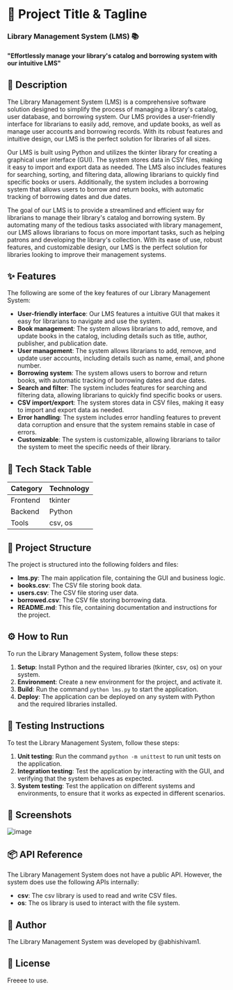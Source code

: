 🚀 Project Title & Tagline
===========================
### Library Management System (LMS) 📚
#### "Effortlessly manage your library's catalog and borrowing system with our intuitive LMS"

📖 Description
-------------
The Library Management System (LMS) is a comprehensive software solution designed to simplify the process of managing a library's catalog, user database, and borrowing system. Our LMS provides a user-friendly interface for librarians to easily add, remove, and update books, as well as manage user accounts and borrowing records. With its robust features and intuitive design, our LMS is the perfect solution for libraries of all sizes.

Our LMS is built using Python and utilizes the tkinter library for creating a graphical user interface (GUI). The system stores data in CSV files, making it easy to import and export data as needed. The LMS also includes features for searching, sorting, and filtering data, allowing librarians to quickly find specific books or users. Additionally, the system includes a borrowing system that allows users to borrow and return books, with automatic tracking of borrowing dates and due dates.

The goal of our LMS is to provide a streamlined and efficient way for librarians to manage their library's catalog and borrowing system. By automating many of the tedious tasks associated with library management, our LMS allows librarians to focus on more important tasks, such as helping patrons and developing the library's collection. With its ease of use, robust features, and customizable design, our LMS is the perfect solution for libraries looking to improve their management systems.

✨ Features
---------
The following are some of the key features of our Library Management System:
* **User-friendly interface**: Our LMS features a intuitive GUI that makes it easy for librarians to navigate and use the system.
* **Book management**: The system allows librarians to add, remove, and update books in the catalog, including details such as title, author, publisher, and publication date.
* **User management**: The system allows librarians to add, remove, and update user accounts, including details such as name, email, and phone number.
* **Borrowing system**: The system allows users to borrow and return books, with automatic tracking of borrowing dates and due dates.
* **Search and filter**: The system includes features for searching and filtering data, allowing librarians to quickly find specific books or users.
* **CSV import/export**: The system stores data in CSV files, making it easy to import and export data as needed.
* **Error handling**: The system includes error handling features to prevent data corruption and ensure that the system remains stable in case of errors.
* **Customizable**: The system is customizable, allowing librarians to tailor the system to meet the specific needs of their library.

🧰 Tech Stack Table
-------------------
| Category | Technology |
| --- | --- |
| Frontend | tkinter |
| Backend | Python |
| Tools | csv, os |

📁 Project Structure
-------------------
The project is structured into the following folders and files:
* **lms.py**: The main application file, containing the GUI and business logic.
* **books.csv**: The CSV file storing book data.
* **users.csv**: The CSV file storing user data.
* **borrowed.csv**: The CSV file storing borrowing data.
* **README.md**: This file, containing documentation and instructions for the project.

⚙️ How to Run
-------------
To run the Library Management System, follow these steps:
1. **Setup**: Install Python and the required libraries (tkinter, csv, os) on your system.
2. **Environment**: Create a new environment for the project, and activate it.
3. **Build**: Run the command `python lms.py` to start the application.
4. **Deploy**: The application can be deployed on any system with Python and the required libraries installed.

🧪 Testing Instructions
---------------------
To test the Library Management System, follow these steps:
1. **Unit testing**: Run the command `python -m unittest` to run unit tests on the application.
2. **Integration testing**: Test the application by interacting with the GUI, and verifying that the system behaves as expected.
3. **System testing**: Test the application on different systems and environments, to ensure that it works as expected in different scenarios.

📸 Screenshots
-------------
![image](https://envs.sh/8i3.jpg)

📦 API Reference
----------------
The Library Management System does not have a public API. However, the system does use the following APIs internally:
* **csv**: The csv library is used to read and write CSV files.
* **os**: The os library is used to interact with the file system.

👤 Author
--------
The Library Management System was developed by @abhishivam1.

📝 License
--------
Freeee to use.
